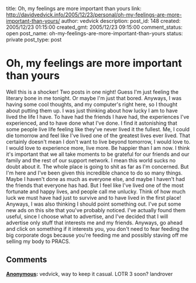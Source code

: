 title: Oh, my feelings are more important than yours
link: http://davidvedvick.info/2005/12/23/personal/oh-my-feelings-are-more-important-than-yours/
author: vedvick
description: 
post_id: 148
created: 2005/12/23 01:15:00
created_gmt: 2005/12/23 09:15:00
comment_status: open
post_name: oh-my-feelings-are-more-important-than-yours
status: private
post_type: post

# Oh, my feelings are more important than yours

Well this is a shocker! Two posts in one night! Guess I'm just feeling the literary bone in me tonight. Or maybe I'm just that bored. Anyways, I was having some cool thoughts, and my computer's right here, so I thought about putting them up. I was just thinking about how lucky I am to have lived the life I have. To have had the friends I have had, the experiences I've experienced, and to have done what I've done. I find it astonishing that some people live life feeling like they've never lived it the fullest. Me, I could die tomorrow and feel like I've lived one of the greatest lives ever lived. That certainly doesn't mean I don't want to live beyond tomorrow, I would love to. I would love to experience more, live more. Be happier than I am now. I think it's important that we all take moments to be grateful for our friends and our family and the rest of our support network. I mean this world sucks no doubt about it. The whole place is going to shit as far as I'm concerned. But I'm here and I've been given this incredible chance to do so many things. Maybe I haven't done as much as everyone else, and maybe I haven't had the friends that everyone has had. But I feel like I've lived one of the most fortunate and happy lives, and people call me unlucky. Think of how much luck we must have had just to survive and to have lived in the first place! Anyways, I was also thinking I should point something out. I've put some new ads on this site that you've probably noticed. I've actually found them useful, since I choose what to advertise, and I've decided that I will advertise only stuff that interests me and my friends. Anyways, go ahead and click on something if it interests you, you don't need to fear feeding the big corporate dogs because you're feeding me and possibly staving off me selling my body to PRACS.

## Comments

**[Anonymous](#60 "2005-12-26 14:18:00"):** vedvick, way to keep it casual. LOTR 3 soon? landrover

